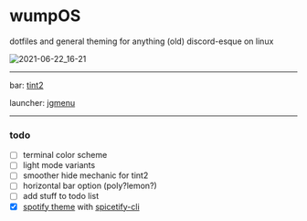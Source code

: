 
# wumpOS

dotfiles and general theming for anything (old) discord-esque on linux

![2021-06-22_16-21](https://user-images.githubusercontent.com/7097172/123009887-d05a9400-d37a-11eb-9cc8-12a46ffe2fb8.png)

---

bar: [tint2](https://gitlab.com/o9000/tint2)

launcher: [jgmenu](https://jgmenu.github.io)

---

### todo

- [ ] terminal color scheme
- [ ] light mode variants
- [ ] smoother hide mechanic for tint2 
- [ ] horizontal bar option (poly?lemon?)
- [ ] add stuff to todo list
- [X] [spotify theme](https://github.com/morpheusthewhite/spicetify-themes/tree/master/Discord) with [spicetify-cli](https://github.com/khanhas/spicetify-cli) 
